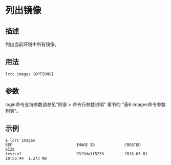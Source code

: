 # 列出镜像<a name="ZH-CN_TOPIC_0184808133"></a>

## 描述<a name="zh-cn_topic_0183111396_section159911606"></a>

列出当前环境中所有镜像。

## 用法<a name="zh-cn_topic_0183111396_section1460269802"></a>

```
lcrc images [OPTIONS]
```

## 参数<a name="zh-cn_topic_0183111396_section192261723904"></a>

login命令支持参数请参见"附录 > 命令行参数说明" 章节的 "表6 images命令参数列表"。

## 示例<a name="zh-cn_topic_0183111396_section54204396018"></a>

```
$ lcrc images
REF                            IMAGE ID             CREATED              SIZE
test:v1                        9319da1f5233         2018-03-01 10:55:44  1.273 MB
```

